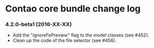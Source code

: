 # Contao core bundle change log

### 4.2.0-beta1 (2016-XX-XX)

 * Add the "ignoreFePreview" flag to the model classes (see #452).
 * Clean up the code of the file selector (see #456).
